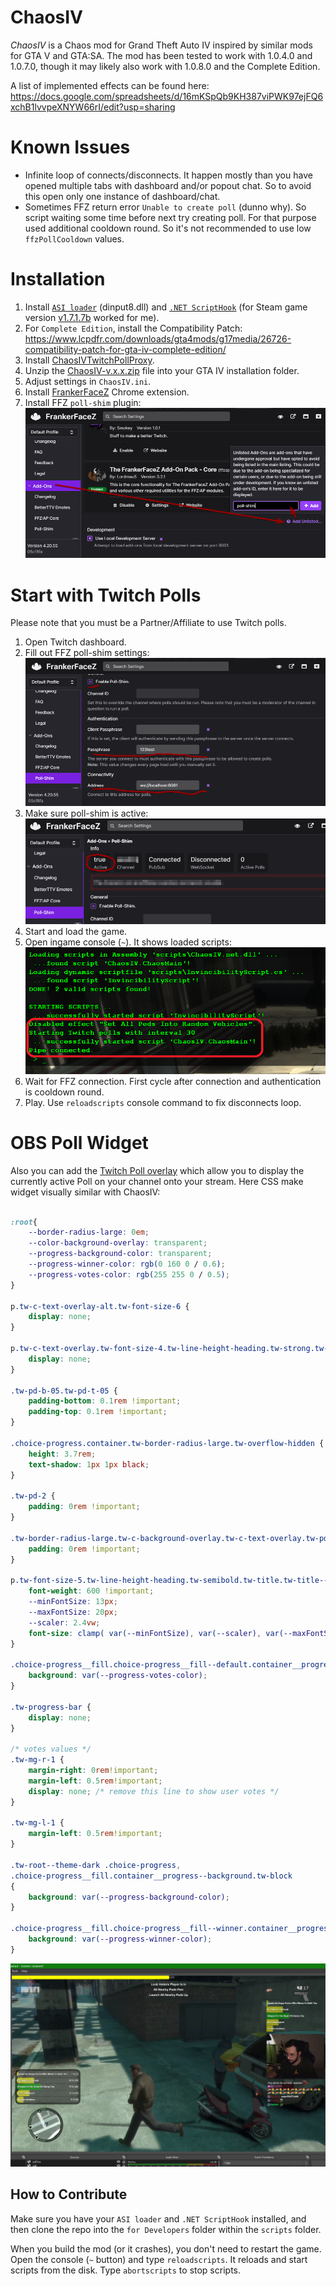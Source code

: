 # ChaosIV

*ChaosIV* is a Chaos mod for Grand Theft Auto IV inspired by similar mods for GTA V and GTA:SA.
The mod has been tested to work with 1.0.4.0 and 1.0.7.0, though it may likely also work with 1.0.8.0 and the Complete Edition. 

A list of implemented effects can be found here: https://docs.google.com/spreadsheets/d/16mKSpQb9KH387viPWK97ejFQ6xchB1lvvpeXNYW66rI/edit?usp=sharing

# Known Issues

* Infinite loop of connects/disconnects. It happen mostly than you have opened multiple tabs with dashboard and/or popout chat. 
So to avoid this open only one instance of dashboard/chat.
* Sometimes FFZ return error `Unable to create poll` (dunno why). So script waiting some time before next try creating poll. 
For that purpose used additional cooldown round. So it's not recommended to use low `ffzPollCooldown` values.

# Installation

1. Install [`ASI loader`][4] (dinput8.dll) and [`.NET ScriptHook`][5] (for Steam game version [v1.7.1.7b][6] worked for me).
2. For `Complete Edition`, install the Compatibility Patch: https://www.lcpdfr.com/downloads/gta4mods/g17media/26726-compatibility-patch-for-gta-iv-complete-edition/
3. Install [ChaosIVTwitchPollProxy][1].
4. Unzip the [ChaosIV-v.x.x.zip][2] file into your GTA IV installation folder.
5. Adjust settings in `ChaosIV.ini`.
6. Install [FrankerFaceZ][3] Chrome extension.
7. Install FFZ `poll-shim` plugin:
![How to add poll-shim plugin](/images/ffz-add-poll-shim.png)

# Start with Twitch Polls

Please note that you must be a Partner/Affiliate to use Twitch polls. 

1. Open Twitch dashboard.
2. Fill out FFZ poll-shim settings: 
![Poll-shim settings](/images/ffz-poll-shim-settings.png)
3. Make sure poll-shim is active:
![Poll-shim settings](/images/ffz-poll-shim-active.png)
4. Start and load the game.
5. Open ingame console (`~`). It shows loaded scripts:
![Console screenshot](/images/gtaiv-scripthook-console.png)
6. Wait for FFZ connection.
First cycle after connection and authentication is cooldown round.
7. Play. Use `reloadscripts` console command to fix disconnects loop.

# OBS Poll Widget

Also you can add the [Twitch Poll overlay][7] which allow you to display the currently active Poll on your channel onto your stream.
Here CSS make widget visually similar with ChaosIV:
```css

:root{
    --border-radius-large: 0em;
    --color-background-overlay: transparent;
    --progress-background-color: transparent;
    --progress-winner-color: rgb(0 160 0 / 0.6);
    --progress-votes-color: rgb(255 255 0 / 0.5);
}

p.tw-c-text-overlay-alt.tw-font-size-6 {
    display: none;
}

p.tw-c-text-overlay.tw-font-size-4.tw-line-height-heading.tw-strong.tw-word-break-word {
    display: none;
}

.tw-pd-b-05.tw-pd-t-05 {
    padding-bottom: 0.1rem !important;
    padding-top: 0.1rem !important;
}

.choice-progress.container.tw-border-radius-large.tw-overflow-hidden {
    height: 3.7rem;
    text-shadow: 1px 1px black;
}

.tw-pd-2 {
    padding: 0rem !important;
}

.tw-border-radius-large.tw-c-background-overlay.tw-c-text-overlay.tw-pd-1 {
    padding: 0rem !important;
}

p.tw-font-size-5.tw-line-height-heading.tw-semibold.tw-title.tw-title--inherit {
    font-weight: 600 !important;
    --minFontSize: 13px;
    --maxFontSize: 20px;
    --scaler: 2.4vw;
    font-size: clamp( var(--minFontSize), var(--scaler), var(--maxFontSize) ) !important;
}

.choice-progress__fill.choice-progress__fill--default.container__progress.tw-block {
    background: var(--progress-votes-color);
}

.tw-progress-bar {
    display: none;
}

/* votes values */
.tw-mg-r-1 {
    margin-right: 0rem!important;
    margin-left: 0.5rem!important;
    display: none; /* remove this line to show user votes */
}

.tw-mg-l-1 {
    margin-left: 0.5rem!important;
}

.tw-root--theme-dark .choice-progress,
.choice-progress__fill.container__progress--background.tw-block
{
    background: var(--progress-background-color);
}

.choice-progress__fill.choice-progress__fill--winner.container__progress.tw-block {
    background: var(--progress-winner-color);
}
```
![OBS Poll Widget](./images/obs64_2020-12-08_14-01-45.jpg)

## How to Contribute
Make sure you have your `ASI loader` and `.NET ScriptHook` installed, and then clone the repo into the `for Developers` folder within the `scripts` folder.

When you build the mod (or it crashes), you don't need to restart the game. Open the console (`~` button) and type `reloadscripts`. It reloads and start scripts from the disk.
Type `abortscripts` to stop scripts.


[1]: https://github.com/shtrih/ChaosIVTwitchPollProxy/releases
[2]: https://github.com/shtrih/ChaosIV/releases
[3]: https://chrome.google.com/webstore/detail/frankerfacez/fadndhdgpmmaapbmfcknlfgcflmmmieb
[4]: https://github.com/ThirteenAG/Ultimate-ASI-Loader/releases/tag/v4.52
[5]: https://gtaforums.com/topic/946154-release-gtaiv-net-scripthook-v1718-support-for-gta-iv-1080-and-eflc-1130-by-arinc9-zolika1351/
[6]: http://hazardx.com/files/gta4_net_scripthook-83
[7]: https://help.twitch.tv/s/article/how-to-use-polls?language=en_US&sf222407025=1#overlay
